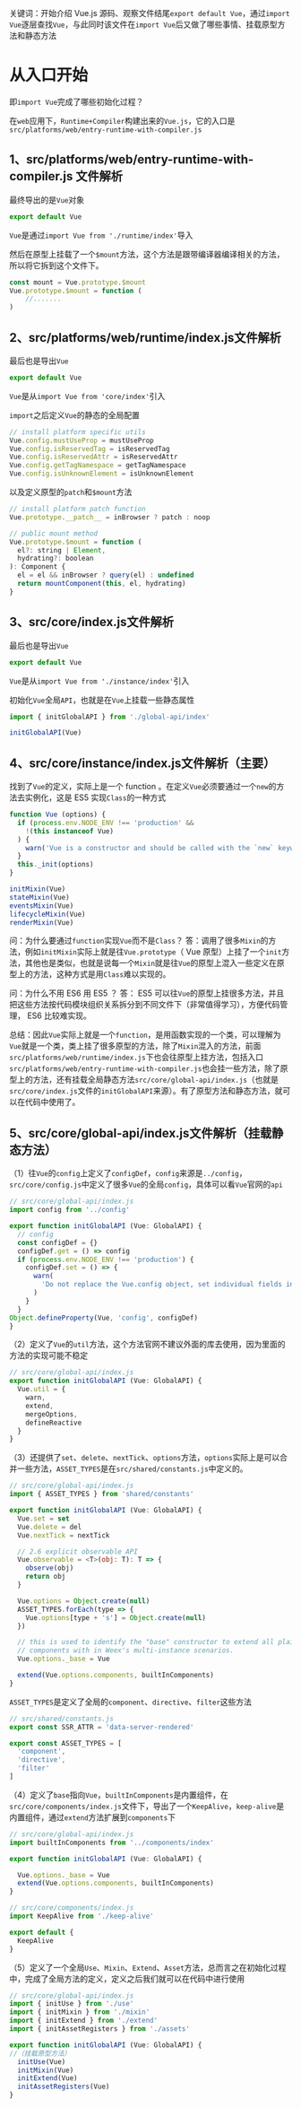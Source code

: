 关键词：开始介绍 Vue.js 源码、观察文件结尾`export default Vue`，通过`import Vue`逐层查找`Vue`，与此同时该文件在`import Vue`后又做了哪些事情、挂载原型方法和静态方法

# 从入口开始

即`import Vue`完成了哪些初始化过程？

在`web`应用下，`Runtime+Compiler`构建出来的`Vue.js`，它的入口是`src/platforms/web/entry-runtime-with-compiler.js`

## 1、src/platforms/web/entry-runtime-with-compiler.js 文件解析

最终导出的是`Vue`对象

```javascript
export default Vue
```

`Vue`是通过`import Vue from './runtime/index'`导入

然后在原型上挂载了一个`$mount`方法，这个方法是跟带编译器编译相关的方法，所以将它拆到这个文件下。

```javascript
const mount = Vue.prototype.$mount
Vue.prototype.$mount = function (
    //.......
)
```

## 2、src/platforms/web/runtime/index.js文件解析

最后也是导出`Vue`

```javascript
export default Vue
```

`Vue`是从`import Vue from 'core/index'`引入

`import`之后定义`Vue`的静态的全局配置

```javascript
// install platform specific utils
Vue.config.mustUseProp = mustUseProp
Vue.config.isReservedTag = isReservedTag
Vue.config.isReservedAttr = isReservedAttr
Vue.config.getTagNamespace = getTagNamespace
Vue.config.isUnknownElement = isUnknownElement
```

以及定义原型的`patch`和`$mount`方法

```javascript
// install platform patch function
Vue.prototype.__patch__ = inBrowser ? patch : noop

// public mount method
Vue.prototype.$mount = function (
  el?: string | Element,
  hydrating?: boolean
): Component {
  el = el && inBrowser ? query(el) : undefined
  return mountComponent(this, el, hydrating)
}
```

## 3、src/core/index.js文件解析

最后也是导出`Vue`

```javascript
export default Vue
```

`Vue`是从`import Vue from './instance/index'`引入

初始化`Vue`全局`API`，也就是在`Vue`上挂载一些静态属性

```javascript
import { initGlobalAPI } from './global-api/index'

initGlobalAPI(Vue)
```

## 4、src/core/instance/index.js文件解析（主要）

找到了`Vue`的定义，实际上是一个 function 。在定义`Vue`必须要通过一个`new`的方法去实例化，这是 ES5 实现`Class`的一种方式

```javascript
function Vue (options) {
  if (process.env.NODE_ENV !== 'production' &&
    !(this instanceof Vue)
  ) {
    warn('Vue is a constructor and should be called with the `new` keyword')
  }
  this._init(options)
}

initMixin(Vue)
stateMixin(Vue)
eventsMixin(Vue)
lifecycleMixin(Vue)
renderMixin(Vue)
```

问：为什么要通过`function`实现`Vue`而不是`Class`？
答：调用了很多`Mixin`的方法，例如`initMixin`实际上就是往`Vue.prototype`（ Vue 原型）上挂了一个`init`方法，其他也是类似，也就是说每一个`Mixin`就是往`Vue`的原型上混入一些定义在原型上的方法，这种方式是用`Class`难以实现的。

问：为什么不用 ES6 用 ES5 ？
答： ES5 可以往`Vue`的原型上挂很多方法，并且把这些方法按代码模块组织关系拆分到不同文件下（非常值得学习），方便代码管理， ES6 比较难实现。

总结：因此`Vue`实际上就是一个`function`，是用函数实现的一个类，可以理解为`Vue`就是一个类，类上挂了很多原型的方法，除了`Mixin`混入的方法，前面`src/platforms/web/runtime/index.js`下也会往原型上挂方法，包括入口`src/platforms/web/entry-runtime-with-compiler.js`也会挂一些方法，除了原型上的方法，还有挂载全局静态方法`src/core/global-api/index.js`（也就是`src/core/index.js`文件的`initGlobalAPI`来源）。有了原型方法和静态方法，就可以在代码中使用了。

## 5、src/core/global-api/index.js文件解析（挂载静态方法）

（1）往`Vue`的`config`上定义了`configDef`，`config`来源是`../config`，`src/core/config.js`中定义了很多`Vue`的全局`config`，具体可以看`Vue`官网的`api`

```javascript
// src/core/global-api/index.js
import config from '../config'

export function initGlobalAPI (Vue: GlobalAPI) {
  // config
  const configDef = {}
  configDef.get = () => config
  if (process.env.NODE_ENV !== 'production') {
    configDef.set = () => {
      warn(
        'Do not replace the Vue.config object, set individual fields instead.'
      )
    }
  }
Object.defineProperty(Vue, 'config', configDef)
}
```

（2）定义了`Vue`的`util`方法，这个方法官网不建议外面的库去使用，因为里面的方法的实现可能不稳定

```javascript
// src/core/global-api/index.js
export function initGlobalAPI (Vue: GlobalAPI) {
  Vue.util = {
    warn,
    extend,
    mergeOptions,
    defineReactive
  }
}
```

（3）还提供了`set`、`delete`、`nextTick`、`options`方法，`options`实际上是可以合并一些方法，`ASSET_TYPES`是在`src/shared/constants.js`中定义的。

```javascript
// src/core/global-api/index.js
import { ASSET_TYPES } from 'shared/constants'

export function initGlobalAPI (Vue: GlobalAPI) {
  Vue.set = set
  Vue.delete = del
  Vue.nextTick = nextTick

  // 2.6 explicit observable API
  Vue.observable = <T>(obj: T): T => {
    observe(obj)
    return obj
  }

  Vue.options = Object.create(null)
  ASSET_TYPES.forEach(type => {
    Vue.options[type + 's'] = Object.create(null)
  })

  // this is used to identify the "base" constructor to extend all plain-object
  // components with in Weex's multi-instance scenarios.
  Vue.options._base = Vue

  extend(Vue.options.components, builtInComponents)
}
```

`ASSET_TYPES`是定义了全局的`component`、`directive`、`filter`这些方法

```javascript
// src/shared/constants.js
export const SSR_ATTR = 'data-server-rendered'

export const ASSET_TYPES = [
  'component',
  'directive',
  'filter'
]
```

（4）定义了`base`指向`Vue`，`builtInComponents`是内置组件，在`src/core/components/index.js`文件下，导出了一个`KeepAlive`，`keep-alive`是内置组件，通过`extend`方法扩展到`components`下

```javascript
// src/core/global-api/index.js
import builtInComponents from '../components/index'

export function initGlobalAPI (Vue: GlobalAPI) {

  Vue.options._base = Vue
  extend(Vue.options.components, builtInComponents)
}
```

```javascript
// src/core/components/index.js
import KeepAlive from './keep-alive'

export default {
  KeepAlive
}
```

（5）定义了一个全局`Use`、`Mixin`、`Extend`、`Asset`方法，总而言之在初始化过程中，完成了全局方法的定义，定义之后我们就可以在代码中进行使用

```javascript
// src/core/global-api/index.js
import { initUse } from './use'
import { initMixin } from './mixin'
import { initExtend } from './extend'
import { initAssetRegisters } from './assets'

export function initGlobalAPI (Vue: GlobalAPI) {
//（挂载原型方法）
  initUse(Vue)
  initMixin(Vue)
  initExtend(Vue)
  initAssetRegisters(Vue)
}
```
